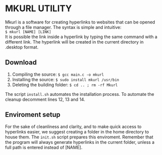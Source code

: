 # MKURL UTILITY
Mkurl is a software for creating hyperlinks to websites that can be opened through a file manager. The syntax is simple and intuitive:  
`$ mkurl [NAME] [LINK]`  
It is possible the link inside a hyperlink by typing the same command with a different link. The hyperlink will be created in the current directory in .desktop format.

## Download
1. Compiling the source: `$ gcc main.c -o mkurl`
2. Installing the source: `$ sudo install mkurl /usr/bin`
3. Deleting the building folder: `$ cd .. ; rm -rf Mkurl`

The script `install.sh` automates the installation process. To automate the cleanup decomment lines 12, 13 and 14.  

## Enviroment setup
For the sake of cleanliness and clarity, and to make quick access to hyperlinks easier, we suggest creating a folder in the home directory to house them. The `init.sh` script prepares this enviroment. Remember that the program will always generate hyperlinks in the current folder, unless a full path is entered instead of [NAME].
